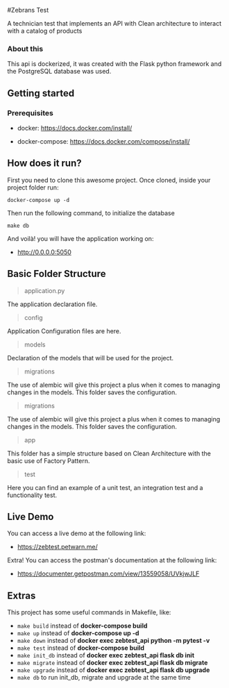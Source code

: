 #Zebrans Test


A technician test that implements an API with Clean architecture to interact with a catalog of products

### About this
This api is dockerized, it was created with the Flask python framework and the PostgreSQL database was used.

## Getting started

### Prerequisites

- docker: https://docs.docker.com/install/

- docker-compose: https://docs.docker.com/compose/install/

## How does it run?

First you need to clone this awesome project. Once cloned, inside your project folder run:

`docker-compose up -d`

Then run the following command, to initialize the database

`make db`

And voilà! you will have the application working on:

- http://0.0.0.0:5050


## Basic Folder Structure

> application.py

The application declaration file.

> config

Application Configuration files are here.

> models

Declaration of the models that will be used for the project.

> migrations

The use of alembic will give this project a plus when it comes to managing changes in the models. This folder saves the configuration.

> migrations

The use of alembic will give this project a plus when it comes to managing changes in the models. This folder saves the configuration.

> app


This folder has a simple structure based on Clean Architecture with the basic use of Factory Pattern.

> test


Here you can find an example of a unit test, an integration test and a functionality test.

## Live Demo

You can access a live demo at the following link:

- https://zebtest.petwarn.me/

Extra! You can access the postman's documentation at the following link:
- https://documenter.getpostman.com/view/13559058/UVkjwJLF


## Extras
This project has some useful commands in Makefile, like:

- `make build` instead of __docker-compose build__
- `make up` instead of __docker-compose up -d__
- `make down` instead of __docker exec zebtest_api python -m pytest -v__
- `make test` instead of __docker-compose build__
- `make init_db` instead of __docker exec zebtest_api flask db init__
- `make migrate` instead of __docker exec zebtest_api flask db migrate__
- `make upgrade` instead of __docker exec zebtest_api flask db upgrade__
- `make db` to run init_db, migrate and upgrade at the same time




